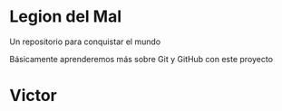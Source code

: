 # Legion del Mal
Un repositorio para conquistar el mundo

Básicamente aprenderemos más sobre Git y GitHub con este proyecto

# Victor

